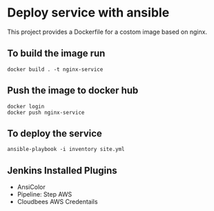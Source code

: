 # Deploy service with ansible

This project provides a Dockerfile for a costom image based on nginx.

## To build the image run

```
docker build . -t nginx-service
```

## Push the image to docker hub

```
docker login
docker push nginx-service
```

## To deploy the service

```
ansible-playbook -i inventory site.yml
```

## Jenkins Installed Plugins

- AnsiColor
- Pipeline: Step AWS
- Cloudbees AWS Credentails
